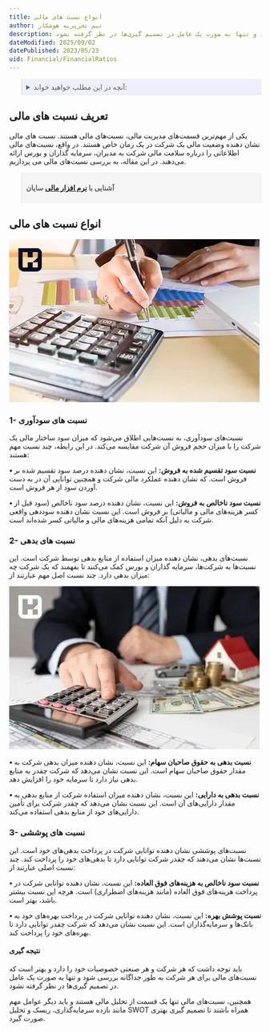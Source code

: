 ```yaml
---
title: انواع نسبت های مالی
author: تیم تحریریه هوشکار
description: نسبت‌های مالی برای مدیران، سرمایه‌گذاران و بورس بسیار مهم هستند. با استفاده از این نسبت‌ها، این افراد می‌توانند وضعیت مالی شرکت را بررسی کنند و تصمیمات خوبی در خصوص سرمایه‌گذاری در آن بگیرند. اما در عین حال، باید توجه داشت که هر شرکت و هر صنعتی خصوصیات خود را دارد و بهتر است که نسبت‌های مالی برای هر شرکت به طور جداگانه بررسی شود و تنها به صورت یک عامل در تصمیم گیری‌ها در نظر گرفته نشود.
dateModified: 2025/09/02
datePublished: 2023/05/23
uid: Financial/FinancialRatios
---
```


<blockquote style="background-color:#eeeefc; padding:0.5rem">
<details>
  <summary>آنچه در این مطلب خواهید خواند:</summary>
  <ul>
    <li>تعریف نسبت های مالی</li>
    <li>انواع نسبت های مالی</li>
    <ul>
     <li>نسبت های سودآوری</li>
     <li>نسبت های بدهی</li>
     <li>نسبت های پوششی</li>
    </ul>
    <li>نتیجه گیری</li>
  </ul>
</details>
</blockquote>

## تعریف نسبت های مالی
یکی از مهم‌ترین قسمت‌های مدیریت مالی، نسبت‌های مالی هستند. 
نسبت های مالی نشان دهنده وضعیت مالی یک شرکت در یک زمان خاص هستند. در واقع، نسبت‌های مالی اطلاعاتی را درباره سلامت مالی شرکت به مدیران، سرمایه گذاران و بورس ارائه می‌دهند. در این مقاله، به بررسی نسبت‌های مالی می پردازیم.

<blockquote style="background-color:#f5f5f5; padding:0.5rem">
<p><strong>آشنایی با <a href="https://www.hooshkar.com/Software/Sayan" target="_blank">نرم افزار مالی</a> سایان</strong></p></blockquote>

## انواع نسبت های مالی

 ![نسبت‌های مالی](./Images/FinancialRatiosAnalysis-01.webp)

### 1- نسبت های سودآوری

نسبت‌های سودآوری، به نسبت‌هایی اطلاق می‌شود که میزان سود ساختار مالی یک شرکت را با میزان حجم فروش آن شرکت مقایسه می‌کند. در این رابطه، چند نسبت مهم هستند:

**• نسبت سود تقسیم شده به فروش:** این نسبت، نشان دهنده درصد سود تقسیم شده بر فروش است. که نشان دهنده عملکرد مالی شرکت و همچنین توانایی آن در به دست آوردن سود از هر فروش است.

**• نسبت سود ناخالص به فروش:** این نسبت، نشان دهنده درصد سود ناخالص (سود قبل از کسر هزینه‌های مالی و مالیاتی) بر فروش است. این نسبت نشان دهنده سوددهی واقعی شرکت به دلیل آنکه تمامی هزینه‌های مالی و مالیاتی کسر شده‌اند است.

### 2- نسبت های بدهی

نسبت‌های بدهی، نشان دهنده میزان استفاده از منابع بدهی توسط شرکت است. این نسبت‌ها به شرکت‌ها، سرمایه گذاران و بورس کمک می‌کنند تا بفهمند که یک شرکت چه میزان بدهی دارد. چند نسبت اصل مهم عبارتند از:

![نسبت های بدهی](./Images/DebtRatios.webp)

**•	نسبت بدهی به حقوق صاحبان سهام:** این نسبت، نشان دهنده میزان بدهی شرکت به مقدار حقوق صاحبان سهام است. این نسبت نشان می‌دهد که شرکت چقدر به منابع بدهی نیاز دارد تا سرمایه خود را افزایش دهد.

**•	نسبت بدهی به دارایی:** این نسبت، نشان دهنده میزان استفاده شرکت از منابع بدهی به مقدار دارایی‌های آن است. این نسبت نشان می‌دهد که چقدر شرکت برای تأمین دارایی‌های خود از منابع بدهی استفاده می‌کند.
 
 ### 3- نسبت های پوششی
نسبت‌های پوششی نشان دهنده توانایی شرکت در پرداخت بدهی‌های خود است. این نسبت‌ها نشان می‌دهند که چقدر شرکت توانایی دارد تا بدهی‌های خود را پرداخت کند. چند نسبت اصلی عبارتند از:

**•	نسبت سود ناخالص به هزینه‌های فوق العاده:** این نسبت، نشان دهنده توانایی شرکت در پرداخت هزینه‌های فوق العاده (مانند هزینه‌های اضطراری) است. هرچه این نسبت بیشتر باشد، بهتر است.

**•	نسبت پوشش بهره:** این نسبت، نشان دهنده توانایی شرکت در پرداخت بهره‌های خود به بانک‌ها و سرمایه‌گذاران است. این نسبت نشان می‌دهد که شرکت چقدر توانایی دارد تا بهره‌های خود را پرداخت کند.

#### نتیجه گیری
باید توجه داشت که هر شرکت و هر صنعتی خصوصیات خود را دارد و بهتر است که نسبت‌های مالی برای هر شرکت به طور جداگانه بررسی شود و تنها به صورت یک عامل در تصمیم گیری‌ها در نظر گرفته نشود.

همچنین، نسبت‌های مالی تنها یک قسمت از تحلیل مالی هستند و باید دیگر عوامل مهم مانند بازده سرمایه‌گذاری، ریسک و تحلیل SWOT همراه باشند تا تصمیم گیری بهتری صورت گیرد.